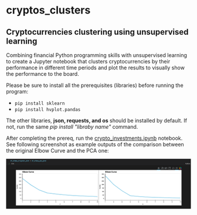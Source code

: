 # cryptos_clusters

## Cryptocurrencies clustering using unsupervised learning

Combining financial Python programming skills with unsupervised learning to create a Jupyter notebook that clusters cryptocurrencies by their performance in different time periods and plot the results to visually show the performance to the board.

Please be sure to install all the prerequisites (libraries) before running the program:

- `pip install sklearn`
- `pip install hvplot.pandas`

The other libraries, **json, requests, and os** should be installed by default. If not, run the same *pip install "libraby name"* command.

After completing the prereq, run the [crypto_investments.ipynb](crypto_investments.ipynb) notebook. See following screenshot as example outputs of the comparison between the original Elbow Curve and the PCA one:

![elbow_curves](images/elbow_curves.png)